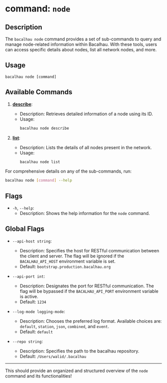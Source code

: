 # command: `node`

## Description

The `bacalhau node` command provides a set of sub-commands to query and manage node-related information within Bacalhau. With these tools, users can access specific details about nodes, list all network nodes, and more.

## Usage

```
bacalhau node [command]
```

## Available Commands

1. **[describe](./describe)**:
    - Description: Retrieves detailed information of a node using its ID.
    - Usage:
        ```bash
        bacalhau node describe
        ```

2. **[list](./list)**:
    - Description: Lists the details of all nodes present in the network.
    - Usage:
        ```bash
        bacalhau node list
        ```

For comprehensive details on any of the sub-commands, run:
```bash
bacalhau node [command] --help
```

## Flags

- `-h`, `--help`:
    - Description: Shows the help information for the `node` command.

## Global Flags

- `--api-host string`:
    - Description: Specifies the host for RESTful communication between the client and server. The flag will be ignored if the `BACALHAU_API_HOST` environment variable is set.
    - Default: `bootstrap.production.bacalhau.org`

- `--api-port int`:
    - Description: Designates the port for RESTful communication. The flag will be bypassed if the `BACALHAU_API_PORT` environment variable is active.
    - Default: `1234`

- `--log-mode logging-mode`:
    - Description: Chooses the preferred log format. Available choices are: `default`, `station`, `json`, `combined`, and `event`.
    - Default: `default`

- `--repo string`:
    - Description: Specifies the path to the bacalhau repository.
    - Default: `/Users/walid/.bacalhau`

---

This should provide an organized and structured overview of the `node` command and its functionalities!